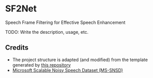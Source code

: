 # SF2Net
Speech Frame Filtering for Effective Speech Enhancement

TODO: Write the description, usage, etc.

## Credits
- The project structure is adapted (and modified) from the template generated by 
[this repository](https://github.com/victoresque/pytorch-template)
- [Microsoft Scalable Noisy Speech Dataset (MS-SNSD)](https://github.com/microsoft/MS-SNSD)
